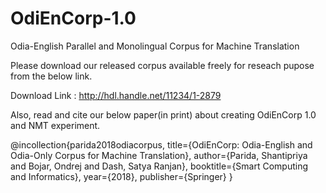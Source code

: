 # OdiEnCorp-1.0
Odia-English Parallel and Monolingual Corpus for Machine Translation

Please download our released corpus available freely for reseach pupose from the below link.

Download Link : http://hdl.handle.net/11234/1-2879

Also, read and cite our below paper(in print) about creating OdiEnCorp 1.0 and NMT experiment.

@incollection{parida2018odiacorpus,
  title={OdiEnCorp: Odia-English and Odia-Only Corpus for Machine Translation},
  author={Parida, Shantipriya and Bojar, Ondrej and Dash, Satya Ranjan},
  booktitle={Smart Computing and Informatics},
  year={2018},
  publisher={Springer}
}
